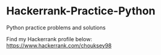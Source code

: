 # Hackerrank-Practice-Python
Python practice problems and solutions 

Find my Hackerrank profile below:        
https://www.hackerrank.com/chouksey98
